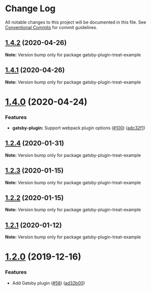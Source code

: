 # Change Log

All notable changes to this project will be documented in this file.
See [Conventional Commits](https://conventionalcommits.org) for commit guidelines.

## [1.4.2](https://github.com/seek-oss/treat/compare/v1.4.1...v1.4.2) (2020-04-26)

**Note:** Version bump only for package gatsby-plugin-treat-example





## [1.4.1](https://github.com/seek-oss/treat/compare/v1.4.0...v1.4.1) (2020-04-26)

**Note:** Version bump only for package gatsby-plugin-treat-example





# [1.4.0](https://github.com/seek-oss/treat/compare/v1.3.0...v1.4.0) (2020-04-24)


### Features

* **gatsby-plugin:** Support webpack plugin options ([#100](https://github.com/seek-oss/treat/issues/100)) ([adc32f1](https://github.com/seek-oss/treat/commit/adc32f1))





## [1.2.4](https://github.com/seek-oss/treat/compare/v1.2.3...v1.2.4) (2020-01-31)

**Note:** Version bump only for package gatsby-plugin-treat-example





## [1.2.3](https://github.com/seek-oss/treat/compare/v1.2.2...v1.2.3) (2020-01-15)

**Note:** Version bump only for package gatsby-plugin-treat-example





## [1.2.2](https://github.com/seek-oss/treat/compare/v1.2.1...v1.2.2) (2020-01-15)

**Note:** Version bump only for package gatsby-plugin-treat-example





## [1.2.1](https://github.com/seek-oss/treat/compare/v1.2.0...v1.2.1) (2020-01-12)

**Note:** Version bump only for package gatsby-plugin-treat-example





# [1.2.0](https://github.com/seek-oss/treat/compare/v1.1.7...v1.2.0) (2019-12-16)


### Features

* Add Gatsby plugin ([#58](https://github.com/seek-oss/treat/issues/58)) ([ad32b00](https://github.com/seek-oss/treat/commit/ad32b00))
